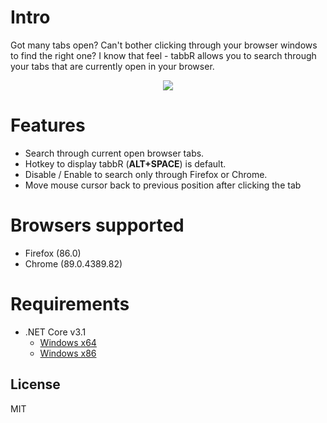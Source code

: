# Intro

Got many tabs open? Can't bother clicking through your browser windows to find the right one? I know that feel - tabbR allows you to search through your tabs that are currently open in your browser.

<p align="center">
  <img src="assets/preview.gif"/>
</p>

# Features
  - Search through current open browser tabs.
  - Hotkey to display tabbR (**ALT+SPACE**) is default.
  - Disable / Enable to search only through Firefox or Chrome.
  - Move mouse cursor back to previous position after clicking the tab

# Browsers supported
  - Firefox (86.0)
  - Chrome (89.0.4389.82)

# Requirements 
  - .NET Core v3.1
    - [Windows x64](https://dotnet.microsoft.com/download/dotnet/thank-you/runtime-desktop-3.1.10-windows-x64-installer)
    - [Windows x86](https://dotnet.microsoft.com/download/dotnet/thank-you/runtime-desktop-3.1.10-windows-x86-installer)

License
----

MIT